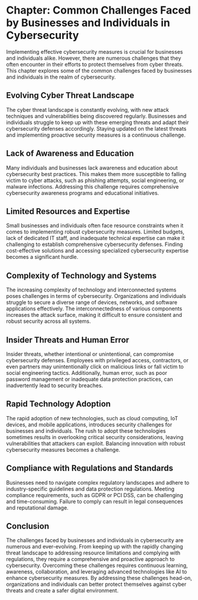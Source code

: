 Chapter: Common Challenges Faced by Businesses and Individuals in Cybersecurity
===============================================================================

Implementing effective cybersecurity measures is crucial for businesses and individuals alike. However, there are numerous challenges that they often encounter in their efforts to protect themselves from cyber threats. This chapter explores some of the common challenges faced by businesses and individuals in the realm of cybersecurity.

Evolving Cyber Threat Landscape
-------------------------------

The cyber threat landscape is constantly evolving, with new attack techniques and vulnerabilities being discovered regularly. Businesses and individuals struggle to keep up with these emerging threats and adapt their cybersecurity defenses accordingly. Staying updated on the latest threats and implementing proactive security measures is a continuous challenge.

Lack of Awareness and Education
-------------------------------

Many individuals and businesses lack awareness and education about cybersecurity best practices. This makes them more susceptible to falling victim to cyber attacks, such as phishing attempts, social engineering, or malware infections. Addressing this challenge requires comprehensive cybersecurity awareness programs and educational initiatives.

Limited Resources and Expertise
-------------------------------

Small businesses and individuals often face resource constraints when it comes to implementing robust cybersecurity measures. Limited budgets, lack of dedicated IT staff, and inadequate technical expertise can make it challenging to establish comprehensive cybersecurity defenses. Finding cost-effective solutions and accessing specialized cybersecurity expertise becomes a significant hurdle.

Complexity of Technology and Systems
------------------------------------

The increasing complexity of technology and interconnected systems poses challenges in terms of cybersecurity. Organizations and individuals struggle to secure a diverse range of devices, networks, and software applications effectively. The interconnectedness of various components increases the attack surface, making it difficult to ensure consistent and robust security across all systems.

Insider Threats and Human Error
-------------------------------

Insider threats, whether intentional or unintentional, can compromise cybersecurity defenses. Employees with privileged access, contractors, or even partners may unintentionally click on malicious links or fall victim to social engineering tactics. Additionally, human error, such as poor password management or inadequate data protection practices, can inadvertently lead to security breaches.

Rapid Technology Adoption
-------------------------

The rapid adoption of new technologies, such as cloud computing, IoT devices, and mobile applications, introduces security challenges for businesses and individuals. The rush to adopt these technologies sometimes results in overlooking critical security considerations, leaving vulnerabilities that attackers can exploit. Balancing innovation with robust cybersecurity measures becomes a challenge.

Compliance with Regulations and Standards
-----------------------------------------

Businesses need to navigate complex regulatory landscapes and adhere to industry-specific guidelines and data protection regulations. Meeting compliance requirements, such as GDPR or PCI DSS, can be challenging and time-consuming. Failure to comply can result in legal consequences and reputational damage.

Conclusion
----------

The challenges faced by businesses and individuals in cybersecurity are numerous and ever-evolving. From keeping up with the rapidly changing threat landscape to addressing resource limitations and complying with regulations, they require a comprehensive and proactive approach to cybersecurity. Overcoming these challenges requires continuous learning, awareness, collaboration, and leveraging advanced technologies like AI to enhance cybersecurity measures. By addressing these challenges head-on, organizations and individuals can better protect themselves against cyber threats and create a safer digital environment.
